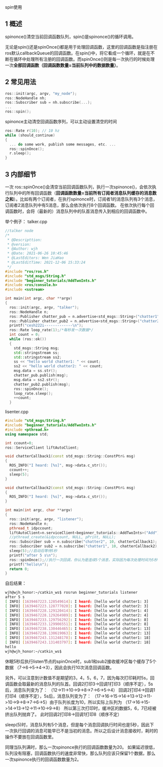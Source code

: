 spin使用
## 1 概述
spinonce()清空当前回调函数队列，spin()是spinonce()的循环调用。

无论是spin()还是spinOnce()都是用于处理回调函数，这里的回调函数是指注册在ros默认callbackQueue的回调函数。在spin()中，将它看成一个循环，就是在不断在循环中处理所有注册的回调函数。而spinOnce()则是每一次执行的时候处理一次**全部回调函数（回调函数数量=当前队列中的数据数量）**。

## 2 常见用法

```cpp
ros::init(argc, argv, "my_node");
ros::NodeHandle nh;
ros::Subscriber sub = nh.subscribe(...);
...
ros::spin();
```

spinonce主动清空回调函数序列，可以主动设置清空的时间
```cpp
ros::Rate r(10); // 10 hz
while (should_continue)
{
  ... do some work, publish some messages, etc. ...
  ros::spinOnce();
  r.sleep();
}
```

## 3 内部细节

一次 ros::spinOnce()会清空当前回调函数队列，执行一次spinonce()，会依次执行队列中的所有回调函数（**回调函数数量=当前所有订阅者消息队列缓存的消息数之和**）。比如有两个订阅者，在执行spinonce时，订阅者1的消息队列有3个消息，订阅者2消息队列中有5消息，那么会依次执行8个回调函数。
在依次执行每个回调函数时，会将（最新的）消息队列中的队首消息传入到相应的回调函数中。

举个例子：
talker.cpp
```cpp
//talker node
/*
 * @Descripttion: 
 * @version: 
 * @Author: wjh 
 * @Date: 2021-06-26 10:45:46
 * @LastEditors: Wen JiaHao
 * @LastEditTime: 2021-12-06 15:33:24
 */
#include "ros/ros.h"
#include "std_msgs/String.h"
#include "beginner_tutorials/AddTwoInts.h"
#include <ros/console.h>
#include <sstream>

int main(int argc, char **argv)
{
  ros::init(argc, argv, "talker");
  ros::NodeHandle n;
  ros::Publisher chatter_pub = n.advertise<std_msgs::String>("chatter1", 10);
  ros::Publisher chatter_pub2 = n.advertise<std_msgs::String>("chatter2", 10);
  printf("cesh222i-------------\n");
  ros::Rate loop_rate(1);/*每秒发一次数据*/
  int count = 0;
  while (ros::ok())
  {
    std_msgs::String msg;
    std::stringstream ss;
    std::stringstream ss2;
    ss << "hello world chatter1: " << count;
    ss2 << "hello world chatter2: " << count;
    msg.data = ss.str();
    chatter_pub.publish(msg);
    msg.data = ss2.str();
    chatter_pub2.publish(msg);
    ros::spinOnce();
    loop_rate.sleep();
    ++count;
  }

```

lisenter.cpp
```cpp
#include "std_msgs/String.h"
#include "beginner_tutorials/AddTwoInts.h"
#include <pthread.h>
using namespace std;

int ccount=0;
ros::ServiceClient liftAutoClient;

void chatterCallback1(const std_msgs::String::ConstPtr& msg)
{
  ROS_INFO("I heard: [%s]", msg->data.c_str());
  ccount++;
  sleep(5);
}

void chatterCallback2(const std_msgs::String::ConstPtr& msg)
{
  ROS_INFO("I heard: [%s]", msg->data.c_str());
}

int main(int argc, char **argv)
{
  ros::init(argc, argv, "listener");
  ros::NodeHandle n;
  pthread_t idpccount;
  liftAutoClient=n.serviceClient<beginner_tutorials::AddTwoInts>("Add");
  //pthread_create(&idpccount, NULL, pPrint, NULL);
  ros::Subscriber sub = n.subscribe("chatter2", 10, chatterCallback1);
  ros::Subscriber sub2 = n.subscribe("chatter1", 10, chatterCallback2);
  sleep(5);//启动后等待5秒
  printf("after 5 s\n");
  ros::spinOnce();//执行一次回调，你认为是连续5个消息，实际因为每次处理时间为5秒，后面几次的消息被挤出了缓冲区，读到的不是最开始的数据。
  printf("hello\n");
  return 0;
}

```

自后结果：
```bash
wjh@wjh_honor:~/catkin_ws$ rosrun beginner_tutorials listener 
after 5 s
[ INFO] [1639467223.128549614]: I heard: [hello world chatter1: 3]
[ INFO] [1639467223.128777020]: I heard: [hello world chatter2: 3]
[ INFO] [1639467228.129120414]: I heard: [hello world chatter1: 4]
[ INFO] [1639467228.129264989]: I heard: [hello world chatter2: 4]
[ INFO] [1639467233.129756292]: I heard: [hello world chatter1: 8]
[ INFO] [1639467233.129906551]: I heard: [hello world chatter2: 8]
[ INFO] [1639467238.130446465]: I heard: [hello world chatter1: 13]
[ INFO] [1639467238.130619063]: I heard: [hello world chatter2: 13]
[ INFO] [1639467243.131248178]: I heard: [hello world chatter1: 18]
[ INFO] [1639467243.131403797]: I heard: [hello world chatter2: 18]
hello
wjh@wjh_honor:~/catkin_ws$ 
```

休眠5秒后执行listen节点的spinOnce时，sub1和sub2接收缓冲区每个缓存了5个数据
（7->6->5->4->3），因此会执行10次消息回调函数。

另外，可以注意到计数值不是期望的3，4，5，6，7，因为每次打印耗时5s，回调函数会取最新的消息队列的队首。回调2打印3->回调1打印3（顺序不定），5s后，消息队列变为了：
（12->11->10->9->8->7->6->5->4）
回调2打印4->回调1打印4（顺序不定），5s后，消息队列变为了：
（17->16->15->14->13->12->11->10->9->8->7->6->5）由于队列长度为10，所以实际上队列为
（17->16->15->14->13->12->11->10->9->8）
所以第三次打印时，缓冲区的数据5，6，7已经被挤出队列抛弃了。
此时回调2打印8->回调1打印8（顺序不定）

sleep(5)时，消息队列有5个消息，但是每个消息回调执行时间也是5秒，因此下一次执行回调的消息可能早已不是当初的消息。所以之后设计消息接收时，耗时的操作不要放在回调函数里。


同理当队列满时，那么一次spinonce执行的回调函数数量为20。
如果延迟很低，队列没有阻塞，回调函数执行的速度非常快，那么队列应该只保留1个数据，那么一次spinonce执行的回调函数数量为2。

